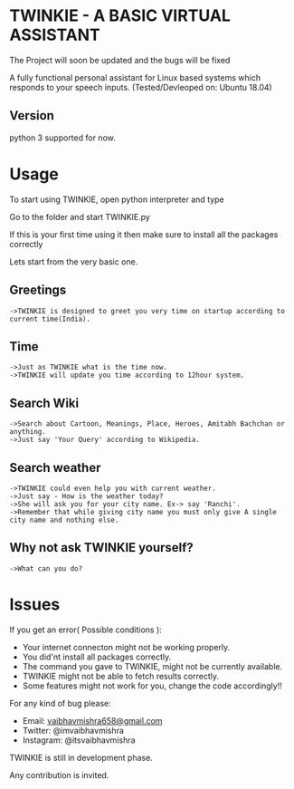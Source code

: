 TWINKIE - A BASIC VIRTUAL ASSISTANT
==============

The Project will soon be updated and the bugs will be fixed

A fully functional personal assistant for Linux based systems which responds to your speech inputs.
(Tested/Devleoped on: Ubuntu 18.04)

Version
--------------

python 3 supported for now.


Usage
==============

To start using TWINKIE, open python interpreter and type
    
Go to the folder and start TWINKIE.py

If this is your first time using it then make sure to install all the packages correctly

Lets start from the very basic one.

Greetings
--------------
    ->TWINKIE is designed to greet you very time on startup according to current time(India).

Time
--------------

    ->Just as TWINKIE what is the time now.
    ->TWINKIE will update you time according to 12hour system.

Search Wiki
--------------

    ->Search about Cartoon, Meanings, Place, Heroes, Amitabh Bachchan or anything.
    ->Just say 'Your Query' according to Wikipedia.

Search weather
--------------

    ->TWINKIE could even help you with current weather.
    ->Just say - How is the weather today?
    ->She will ask you for your city name. Ex-> say 'Ranchi'.
    ->Remember that while giving city name you must only give A single city name and nothing else.

Why not ask TWINKIE yourself?
--------------
    ->What can you do?


Issues
==============

If you get an error( Possible conditions ):

- Your internet connecton might not be working properly.
- You did'nt install all packages correctly.
- The command you gave to TWINKIE, might not be currently available.
- TWINKIE might not be able to fetch results correctly.
- Some features might not work for you, change the code accordingly!!

For any kind of bug please:

- Email: vaibhavmishra658@gmail.com 
- Twitter: @imvaibhavmishra
- Instagram: @itsvaibhavmishra

TWINKIE is still in development phase.

Any contribution is invited. 

